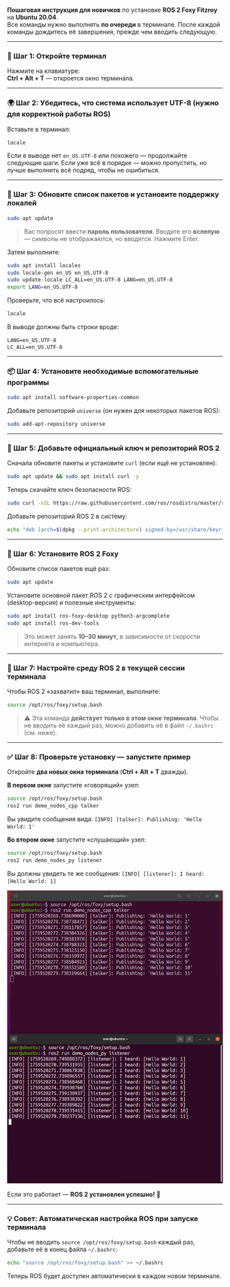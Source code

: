 **Пошаговая инструкция для новичков** по установке **ROS 2 Foxy Fitzroy** на **Ubuntu 20.04**.  
Все команды нужно выполнять **по очереди** в терминале. После каждой команды дождитесь её завершения, прежде чем вводить следующую.

---

### 🔧 Шаг 1: Откройте терминал
Нажмите на клавиатуре:  
**Ctrl + Alt + T** — откроется окно терминала.

---

### 🌍 Шаг 2: Убедитесь, что система использует UTF-8 (нужно для корректной работы ROS)
Вставьте в терминал:
```bash
locale
```
Если в выводе нет `en_US.UTF-8` или похожего — продолжайте следующие шаги. Если уже всё в порядке — можно пропустить, но лучше выполнить всё подряд, чтобы не ошибиться.

---

### 🔄 Шаг 3: Обновите список пакетов и установите поддержку локалей
```bash
sudo apt update
```
> Вас попросят ввести **пароль пользователя**. Вводите его **вслепую** — символы не отображаются, но вводятся. Нажмите Enter.

Затем выполните:
```bash
sudo apt install locales
sudo locale-gen en_US en_US.UTF-8
sudo update-locale LC_ALL=en_US.UTF-8 LANG=en_US.UTF-8
export LANG=en_US.UTF-8
```

Проверьте, что всё настроилось:
```bash
locale
```
В выводе должны быть строки вроде:
```
LANG=en_US.UTF-8
LC_ALL=en_US.UTF-8
```

---

### 📦 Шаг 4: Установите необходимые вспомогательные программы
```bash
sudo apt install software-properties-common
```

Добавьте репозиторий `universe` (он нужен для некоторых пакетов ROS):
```bash
sudo add-apt-repository universe
```

---

### 🔑 Шаг 5: Добавьте официальный ключ и репозиторий ROS 2
Сначала обновите пакеты и установите `curl` (если ещё не установлен):
```bash
sudo apt update && sudo apt install curl -y
```

Теперь скачайте ключ безопасности ROS:
```bash
sudo curl -sSL https://raw.githubusercontent.com/ros/rosdistro/master/ros.key -o /usr/share/keyrings/ros-archive-keyring.gpg
```

Добавьте репозиторий ROS 2 в систему:
```bash
echo "deb [arch=$(dpkg --print-architecture) signed-by=/usr/share/keyrings/ros-archive-keyring.gpg] http://packages.ros.org/ros2/ubuntu $(. /etc/os-release && echo $UBUNTU_CODENAME) main" | sudo tee /etc/apt/sources.list.d/ros2.list > /dev/null
```

---

### 🤖 Шаг 6: Установите ROS 2 Foxy
Обновите список пакетов ещё раз:
```bash
sudo apt update
```

Установите основной пакет ROS 2 с графическим интерфейсом (desktop-версия) и полезные инструменты:
```bash
sudo apt install ros-foxy-desktop python3-argcomplete
sudo apt install ros-dev-tools
```
> Это может занять **10–30 минут**, в зависимости от скорости интернета и компьютера.

---

### 🚀 Шаг 7: Настройте среду ROS 2 в текущей сессии терминала
Чтобы ROS 2 «захватил» ваш терминал, выполните:
```bash
source /opt/ros/foxy/setup.bash
```

> ⚠️ Эта команда **действует только в этом окне терминала**. Чтобы не вводить её каждый раз, можно добавить её в файл `~/.bashrc` (см. ниже).

---

### ✅ Шаг 8: Проверьте установку — запустите пример
Откройте **два новых окна терминала** (**Ctrl + Alt + T** дважды).

**В первом окне** запустите «говорящий» узел:
```bash
source /opt/ros/foxy/setup.bash
ros2 run demo_nodes_cpp talker
```
Вы увидите сообщения вида: `[INFO] [talker]: Publishing: 'Hello World: 1'`

**Во втором окне** запустите «слушающий» узел:
```bash
source /opt/ros/foxy/setup.bash
ros2 run demo_nodes_py listener
```
Вы должны увидеть те же сообщения: `[INFO] [listener]: I heard: [Hello World: 1]`

![Взаимодействие Publisher и Subscriber](photo_for_instructions/ROS2/ping_pong.png)

Если это работает — **ROS 2 установлен успешно!** 🎉

---

### 💡 Совет: Автоматическая настройка ROS при запуске терминала
Чтобы не вводить `source /opt/ros/foxy/setup.bash` каждый раз, добавьте её в конец файла `~/.bashrc`:
```bash
echo "source /opt/ros/foxy/setup.bash" >> ~/.bashrc
```
Теперь ROS будет доступен автоматически в каждом новом терминале.
